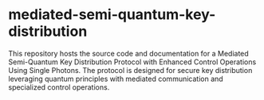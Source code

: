 # mediated-semi-quantum-key-distribution
This repository hosts the source code and documentation for a Mediated Semi-Quantum Key Distribution Protocol with Enhanced Control Operations Using Single Photons. The protocol is designed for secure key distribution leveraging quantum principles with mediated communication and specialized control operations. 
